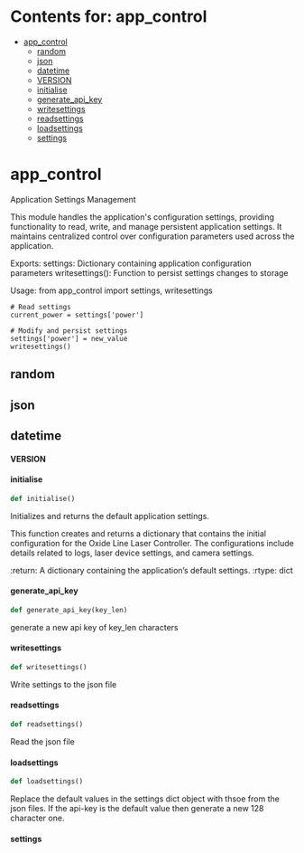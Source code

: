# Contents for: app_control

* [app\_control](#app_control)
  * [random](#app_control.random)
  * [json](#app_control.json)
  * [datetime](#app_control.datetime)
  * [VERSION](#app_control.VERSION)
  * [initialise](#app_control.initialise)
  * [generate\_api\_key](#app_control.generate_api_key)
  * [writesettings](#app_control.writesettings)
  * [readsettings](#app_control.readsettings)
  * [loadsettings](#app_control.loadsettings)
  * [settings](#app_control.settings)

<a id="app_control"></a>

# app\_control

Application Settings Management

This module handles the application's configuration settings, providing functionality
to read, write, and manage persistent application settings. It maintains centralized
control over configuration parameters used across the application.

Exports:
    settings: Dictionary containing application configuration parameters
    writesettings(): Function to persist settings changes to storage

Usage:
    from app_control import settings, writesettings

    # Read settings
    current_power = settings['power']

    # Modify and persist settings
    settings['power'] = new_value
    writesettings()

<a id="app_control.random"></a>

## random

<a id="app_control.json"></a>

## json

<a id="app_control.datetime"></a>

## datetime

<a id="app_control.VERSION"></a>

#### VERSION

<a id="app_control.initialise"></a>

#### initialise

```python
def initialise()
```

Initializes and returns the default application settings.

This function creates and returns a dictionary that contains
the initial configuration for the Oxide Line Laser Controller.
The configurations include details related to logs, laser device
settings, and camera settings.

:return: A dictionary containing the application’s default settings.
:rtype: dict

<a id="app_control.generate_api_key"></a>

#### generate\_api\_key

```python
def generate_api_key(key_len)
```

generate a new api key of key_len characters

<a id="app_control.writesettings"></a>

#### writesettings

```python
def writesettings()
```

Write settings to the json file

<a id="app_control.readsettings"></a>

#### readsettings

```python
def readsettings()
```

Read the json file

<a id="app_control.loadsettings"></a>

#### loadsettings

```python
def loadsettings()
```

Replace the default values in the settings dict object with thsoe from the json files.
If the api-key is the default value then generate a new 128 character one.

<a id="app_control.settings"></a>

#### settings

